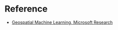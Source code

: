 # Reference
- [Geospatial Machine Learning, Microsoft Research](https://www.microsoft.com/en-us/research/project/geospatial-machine-learning/)